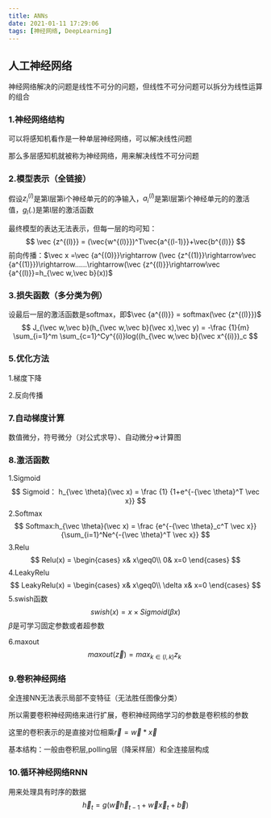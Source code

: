 ```yaml
---
title: ANNs
date: 2021-01-11 17:29:06
tags: [神经网络, DeepLearning]
---
```


## 人工神经网络

神经网络解决的问题是线性不可分的问题，但线性不可分问题可以拆分为线性运算的组合

<!-- more -->

### 1.神经网络结构

可以将感知机看作是一种单层神经网络，可以解决线性问题

那么多层感知机就被称为神经网络，用来解决线性不可分问题

### 2.模型表示（全链接）

假设$z_i^{(l)}$是第l层第i个神经单元的的净输入，$a_i^{(l)}$是第l层第i个神经单元的的激活值，$g_l(.)$是第l层的激活函数

最终模型的表达无法表示，但每一层的均可知：
$$
\vec {z^{(l)}} = (\vec{w^{(l)}})^T\vec{a^{(l-1)}}+\vec{b^{(l)}} 
$$
前向传播：$\vec x =\vec {a^{(0)}}\rightarrow (\vec {z^{(1)}}\rightarrow\vec {a^{(1)}})\rightarrow......\rightarrow(\vec {z^{(l)}}\rightarrow\vec {a^{(l)}}=h_{\vec w,\vec b}(x))$

### 3.损失函数（多分类为例）

设最后一层的激活函数是softmax，即$\vec {a^{(l)}} = softmax(\vec {z^{(l)}})$
$$
J_{\vec w,\vec b}(h_{\vec w,\vec b}(\vec x),\vec y) = -\frac {1}{m} \sum_{i=1}^m \sum_{c=1}^Cy^{(i)}log((h_{\vec w,\vec b}(\vec x^{(i)})_c
$$

### 5.优化方法

1.梯度下降

2.反向传播

### 7.自动梯度计算

数值微分，符号微分（对公式求导）、自动微分$\Rightarrow$计算图

### 8.激活函数

1.Sigmoid
$$
Sigmoid： h_{\vec \theta}(\vec x) = \frac {1} {1+e^{-{\vec \theta}^T \vec x}}
$$
2.Softmax
$$
Softmax:h_{\vec \theta}(\vec x) = \frac {e^{-{\vec \theta}_c^T \vec x}} {\sum_{i=1}^Ne^{-{\vec \theta}^T \vec x}}
$$
3.Relu
$$
Relu(x) = \begin{cases} x& x\geq0\\ 0& x=0 \end{cases}
$$
4.LeakyRelu
$$
LeakyRelu(x) = \begin{cases} x& x\geq0\\ \delta x& x=0 \end{cases}
$$
5.swish函数
$$
swish(x) = x\times Sigmoid(\beta x)
$$
$\beta$是可学习固定参数或者超参数

6.maxout
$$
maxout(\vec z)=max_{k\in (l,k)}z_k \
$$

### 9.卷积神经网络

全连接NN无法表示局部不变特征（无法胜任图像分类）

所以需要卷积神经网络来进行扩展，卷积神经网络学习的参数是卷积核的参数

这里的卷积表示的是直接对位相乘$\vec r = \vec w *\vec x$ 

基本结构：一般由卷积层,polling层（降采样层）和全连接层构成

### 10.循环神经网络RNN

用来处理具有时序的数据
$$
\vec h_t=g(\vec w \vec h_{t-1}+\vec w \vec x_t +\vec b)
$$
